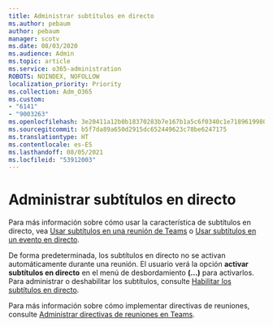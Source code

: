 ```yaml
---
title: Administrar subtítulos en directo
ms.author: pebaum
author: pebaum
manager: scotv
ms.date: 08/03/2020
ms.audience: Admin
ms.topic: article
ms.service: o365-administration
ROBOTS: NOINDEX, NOFOLLOW
localization_priority: Priority
ms.collection: Adm_O365
ms.custom:
- "6141"
- "9003263"
ms.openlocfilehash: 3e20411a12b0b18370283b7e167b1a5c6f0340c1e71896199805f0db6d0c0c6c
ms.sourcegitcommit: b5f7da89a650d2915dc652449623c78be6247175
ms.translationtype: HT
ms.contentlocale: es-ES
ms.lasthandoff: 08/05/2021
ms.locfileid: "53912003"
---
```

# <a name="manage-live-captions"></a>Administrar subtítulos en directo

Para más información sobre cómo usar la característica de subtítulos en directo, vea [Usar subtítulos en una reunión de Teams](https://support.microsoft.com/office/use-live-captions-in-a-teams-meeting-4be2d304-f675-4b57-8347-cbd000a21260) o [Usar subtítulos en un evento en directo](https://support.microsoft.com/office/use-live-captions-in-a-live-event-1d6778d4-6c65-4189-ab13-e2d77beb9e2a).  

De forma predeterminada, los subtítulos en directo no se activan automáticamente durante una reunión. El usuario verá la opción **activar subtítulos en directo** en el menú de desbordamiento **(...)** para activarlos. Para administrar o deshabilitar los subtítulos, consulte [Habilitar los subtítulos en directo](https://docs.microsoft.com/microsoftteams/meeting-policies-in-teams#enable-live-captions).

Para más información sobre cómo implementar directivas de reuniones, consulte [Administrar directivas de reuniones en Teams](https://docs.microsoft.com/microsoftteams/meeting-policies-in-teams).